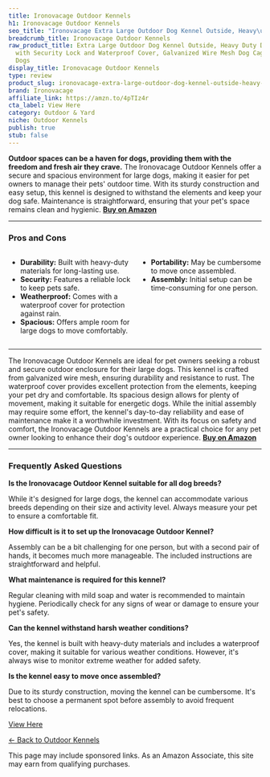 ```yaml
---
title: Ironovacage Outdoor Kennels
h1: Ironovacage Outdoor Kennels
seo_title: "Ironovacage Extra Large Outdoor Dog Kennel Outside, Heavy\u2026"
breadcrumb_title: Ironovacage Outdoor Kennels
raw_product_title: Extra Large Outdoor Dog Kennel Outside, Heavy Duty Dog Enclosure
  with Security Lock and Waterproof Cover, Galvanized Wire Mesh Dog Cage for Large
  Dogs
display_title: Ironovacage Outdoor Kennels
type: review
product_slug: ironovacage-extra-large-outdoor-dog-kennel-outside-heavy-duty-dog-enclo-5895470a
brand: Ironovacage
affiliate_link: https://amzn.to/4pTIz4r
cta_label: View Here
category: Outdoor & Yard
niche: Outdoor Kennels
publish: true
stub: false
---
```


<div id="intro" class="full-width">
  <p><strong>Outdoor spaces can be a haven for dogs, providing them with the freedom and fresh air they crave.</strong> The Ironovacage Outdoor Kennels offer a secure and spacious environment for large dogs, making it easier for pet owners to manage their pets' outdoor time. With its sturdy construction and easy setup, this kennel is designed to withstand the elements and keep your dog safe. Maintenance is straightforward, ensuring that your pet's space remains clean and hygienic. <a href="https://amzn.to/4pTIz4r" rel="nofollow sponsored noopener" target="_blank"><strong>Buy on Amazon</strong></a></p>
</div>

<hr />
<h3 id="pros-cons">Pros and Cons</h3>
<div class="pc-grid" style="display:grid;grid-template-columns:1fr 1fr;gap:16px;">
  <ul>
    <li><strong>Durability:</strong> Built with heavy-duty materials for long-lasting use.</li>
    <li><strong>Security:</strong> Features a reliable lock to keep pets safe.</li>
    <li><strong>Weatherproof:</strong> Comes with a waterproof cover for protection against rain.</li>
    <li><strong>Spacious:</strong> Offers ample room for large dogs to move comfortably.</li>
  </ul>
  <ul>
    <li><strong>Portability:</strong> May be cumbersome to move once assembled.</li>
    <li><strong>Assembly:</strong> Initial setup can be time-consuming for one person.</li>
  </ul>
</div>
<hr />

<div class="full-width">
  <p>The Ironovacage Outdoor Kennels are ideal for pet owners seeking a robust and secure outdoor enclosure for their large dogs. This kennel is crafted from galvanized wire mesh, ensuring durability and resistance to rust. The waterproof cover provides excellent protection from the elements, keeping your pet dry and comfortable. Its spacious design allows for plenty of movement, making it suitable for energetic dogs. While the initial assembly may require some effort, the kennel's day-to-day reliability and ease of maintenance make it a worthwhile investment. With its focus on safety and comfort, the Ironovacage Outdoor Kennels are a practical choice for any pet owner looking to enhance their dog's outdoor experience. <a href="https://amzn.to/4pTIz4r" rel="nofollow sponsored noopener" target="_blank"><strong>Buy on Amazon</strong></a></p>
</div>

<hr />
<h3 id="faqs">Frequently Asked Questions</h3>

<p><strong>Is the Ironovacage Outdoor Kennel suitable for all dog breeds?</strong></p>
<p>While it's designed for large dogs, the kennel can accommodate various breeds depending on their size and activity level. Always measure your pet to ensure a comfortable fit.</p>

<p><strong>How difficult is it to set up the Ironovacage Outdoor Kennel?</strong></p>
<p>Assembly can be a bit challenging for one person, but with a second pair of hands, it becomes much more manageable. The included instructions are straightforward and helpful.</p>

<p><strong>What maintenance is required for this kennel?</strong></p>
<p>Regular cleaning with mild soap and water is recommended to maintain hygiene. Periodically check for any signs of wear or damage to ensure your pet's safety.</p>

<p><strong>Can the kennel withstand harsh weather conditions?</strong></p>
<p>Yes, the kennel is built with heavy-duty materials and includes a waterproof cover, making it suitable for various weather conditions. However, it's always wise to monitor extreme weather for added safety.</p>

<p><strong>Is the kennel easy to move once assembled?</strong></p>
<p>Due to its sturdy construction, moving the kennel can be cumbersome. It's best to choose a permanent spot before assembly to avoid frequent relocations.</p>
<p><a class="btn" href="https://amzn.to/4pTIz4r" target="_blank" rel="nofollow sponsored noopener">View Here</a></p>
<p><a href="/roundups/outdoor-yard/outdoor-kennels/">← Back to Outdoor Kennels</a></p>
<aside class="disclosure">This page may include sponsored links. As an Amazon Associate, this site may earn from qualifying purchases.</aside>
